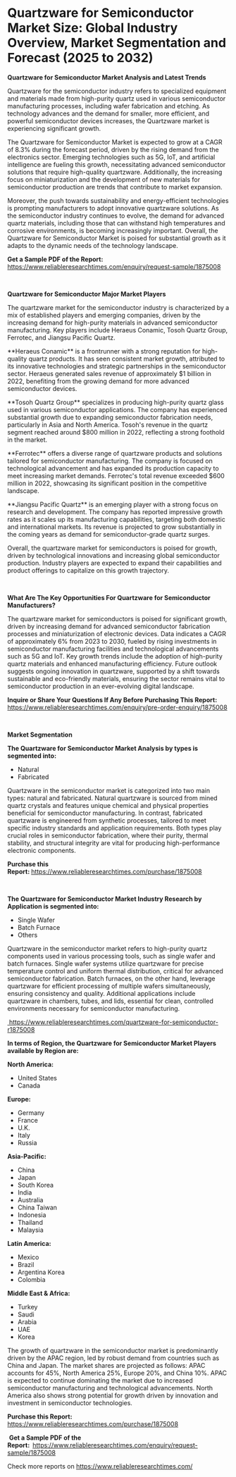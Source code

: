 <p><h1>Quartzware for Semiconductor Market Size: Global Industry Overview, Market Segmentation and Forecast (2025 to 2032)</h1></p><p><strong>Quartzware for Semiconductor Market Analysis and Latest Trends</strong></p>
<p><p>Quartzware for the semiconductor industry refers to specialized equipment and materials made from high-purity quartz used in various semiconductor manufacturing processes, including wafer fabrication and etching. As technology advances and the demand for smaller, more efficient, and powerful semiconductor devices increases, the Quartzware market is experiencing significant growth.</p><p>The Quartzware for Semiconductor Market is expected to grow at a CAGR of 8.3% during the forecast period, driven by the rising demand from the electronics sector. Emerging technologies such as 5G, IoT, and artificial intelligence are fueling this growth, necessitating advanced semiconductor solutions that require high-quality quartzware. Additionally, the increasing focus on miniaturization and the development of new materials for semiconductor production are trends that contribute to market expansion.</p><p>Moreover, the push towards sustainability and energy-efficient technologies is prompting manufacturers to adopt innovative quartzware solutions. As the semiconductor industry continues to evolve, the demand for advanced quartz materials, including those that can withstand high temperatures and corrosive environments, is becoming increasingly important. Overall, the Quartzware for Semiconductor Market is poised for substantial growth as it adapts to the dynamic needs of the technology landscape.</p></p>
<p><strong>Get a Sample PDF of the Report:&nbsp;</strong> <a href="https://www.reliableresearchtimes.com/enquiry/request-sample/1875008?utm_campaign=3316&utm_medium=2&utm_source=Github&utm_content=ia&utm_term=07042025&utm_id=quartzware-for-semiconductor">https://www.reliableresearchtimes.com/enquiry/request-sample/1875008</a></p>
<p>&nbsp;</p>
<p><strong>Quartzware for Semiconductor Major Market Players</strong></p>
<p><p>The quartzware market for the semiconductor industry is characterized by a mix of established players and emerging companies, driven by the increasing demand for high-purity materials in advanced semiconductor manufacturing. Key players include Heraeus Conamic, Tosoh Quartz Group, Ferrotec, and Jiangsu Pacific Quartz.</p><p>**Heraeus Conamic** is a frontrunner with a strong reputation for high-quality quartz products. It has seen consistent market growth, attributed to its innovative technologies and strategic partnerships in the semiconductor sector. Heraeus generated sales revenue of approximately $1 billion in 2022, benefiting from the growing demand for more advanced semiconductor devices.</p><p>**Tosoh Quartz Group** specializes in producing high-purity quartz glass used in various semiconductor applications. The company has experienced substantial growth due to expanding semiconductor fabrication needs, particularly in Asia and North America. Tosoh's revenue in the quartz segment reached around $800 million in 2022, reflecting a strong foothold in the market.</p><p>**Ferrotec** offers a diverse range of quartzware products and solutions tailored for semiconductor manufacturing. The company is focused on technological advancement and has expanded its production capacity to meet increasing market demands. Ferrotec's total revenue exceeded $600 million in 2022, showcasing its significant position in the competitive landscape.</p><p>**Jiangsu Pacific Quartz** is an emerging player with a strong focus on research and development. The company has reported impressive growth rates as it scales up its manufacturing capabilities, targeting both domestic and international markets. Its revenue is projected to grow substantially in the coming years as demand for semiconductor-grade quartz surges.</p><p>Overall, the quartzware market for semiconductors is poised for growth, driven by technological innovations and increasing global semiconductor production. Industry players are expected to expand their capabilities and product offerings to capitalize on this growth trajectory.</p></p>
<p>&nbsp;</p>
<p><strong>What Are The Key Opportunities For Quartzware for Semiconductor Manufacturers?</strong></p>
<p><p>The quartzware market for semiconductors is poised for significant growth, driven by increasing demand for advanced semiconductor fabrication processes and miniaturization of electronic devices. Data indicates a CAGR of approximately 6% from 2023 to 2030, fueled by rising investments in semiconductor manufacturing facilities and technological advancements such as 5G and IoT. Key growth trends include the adoption of high-purity quartz materials and enhanced manufacturing efficiency. Future outlook suggests ongoing innovation in quartzware, supported by a shift towards sustainable and eco-friendly materials, ensuring the sector remains vital to semiconductor production in an ever-evolving digital landscape.</p></p>
<p><strong>Inquire or Share Your Questions If Any Before Purchasing This Report:</strong> <a href="https://www.reliableresearchtimes.com/enquiry/pre-order-enquiry/1875008?utm_campaign=3316&utm_medium=2&utm_source=Github&utm_content=ia&utm_term=07042025&utm_id=quartzware-for-semiconductor">https://www.reliableresearchtimes.com/enquiry/pre-order-enquiry/1875008</a></p>
<p>&nbsp;</p>
<p><strong>Market Segmentation</strong></p>
<p><strong>The Quartzware for Semiconductor Market Analysis by types is segmented into:</strong></p>
<p><ul><li>Natural</li><li>Fabricated</li></ul></p>
<p><p>Quartzware in the semiconductor market is categorized into two main types: natural and fabricated. Natural quartzware is sourced from mined quartz crystals and features unique chemical and physical properties beneficial for semiconductor manufacturing. In contrast, fabricated quartzware is engineered from synthetic processes, tailored to meet specific industry standards and application requirements. Both types play crucial roles in semiconductor fabrication, where their purity, thermal stability, and structural integrity are vital for producing high-performance electronic components.</p></p>
<p><strong>Purchase this Report:&nbsp;</strong><a href="https://www.reliableresearchtimes.com/purchase/1875008?utm_campaign=3316&utm_medium=2&utm_source=Github&utm_content=ia&utm_term=07042025&utm_id=quartzware-for-semiconductor">https://www.reliableresearchtimes.com/purchase/1875008</a></p>
<p>&nbsp;</p>
<p><strong>The Quartzware for Semiconductor Market Industry Research by Application is segmented into:</strong></p>
<p><ul><li>Single Wafer</li><li>Batch Furnace</li><li>Others</li></ul></p>
<p><p>Quartzware in the semiconductor market refers to high-purity quartz components used in various processing tools, such as single wafer and batch furnaces. Single wafer systems utilize quartzware for precise temperature control and uniform thermal distribution, critical for advanced semiconductor fabrication. Batch furnaces, on the other hand, leverage quartzware for efficient processing of multiple wafers simultaneously, ensuring consistency and quality. Additional applications include quartzware in chambers, tubes, and lids, essential for clean, controlled environments necessary for semiconductor manufacturing.</p></p>
<p><a href="https://www.reliableresearchtimes.com/quartzware-for-semiconductor-r1875008?utm_campaign=3316&utm_medium=2&utm_source=Github&utm_content=ia&utm_term=07042025&utm_id=quartzware-for-semiconductor">&nbsp;https://www.reliableresearchtimes.com/quartzware-for-semiconductor-r1875008</a></p>
<p><strong>In terms of Region, the Quartzware for Semiconductor Market Players available by Region are:</strong></p>
<p>
    <p> <strong> North America: </strong>
        <ul>
            <li>United States</li>
            <li>Canada</li>
        </ul>
        </p> 
    <p> <strong> Europe: </strong>
        <ul>
            <li>Germany</li>
            <li>France</li>
            <li>U.K.</li>
            <li>Italy</li>
            <li>Russia</li>
        </ul>
        </p> 
    <p> <strong> Asia-Pacific: </strong>
        <ul>
            <li>China</li>
            <li>Japan</li>
            <li>South Korea</li>
            <li>India</li>
            <li>Australia</li>
            <li>China Taiwan</li>
            <li>Indonesia</li>
            <li>Thailand</li>
            <li>Malaysia</li>
        </ul>
        </p> 
    <p> <strong> Latin America: </strong>
        <ul>
            <li>Mexico</li>
            <li>Brazil</li>
            <li>Argentina Korea</li>
            <li>Colombia</li>
        </ul>
        </p> 
    <p> <strong> Middle East & Africa: </strong>
        <ul>
            <li>Turkey</li>
            <li>Saudi</li>
            <li>Arabia</li>
            <li>UAE</li>
            <li>Korea</li>
        </ul>
    </p>
    </p>
<p><p>The growth of quartzware in the semiconductor market is predominantly driven by the APAC region, led by robust demand from countries such as China and Japan. The market shares are projected as follows: APAC accounts for 45%, North America 25%, Europe 20%, and China 10%. APAC is expected to continue dominating the market due to increased semiconductor manufacturing and technological advancements. North America also shows strong potential for growth driven by innovation and investment in semiconductor technologies.</p></p>
<p><strong>Purchase this Report: </strong><a href="https://www.reliableresearchtimes.com/purchase/1875008?utm_campaign=3316&utm_medium=2&utm_source=Github&utm_content=ia&utm_term=07042025&utm_id=quartzware-for-semiconductor">https://www.reliableresearchtimes.com/purchase/1875008</a></p>
<p>&nbsp;<strong>Get a Sample PDF of the Report:&nbsp;&nbsp;</strong><a href="https://www.reliableresearchtimes.com/enquiry/request-sample/1875008?utm_campaign=3316&utm_medium=2&utm_source=Github&utm_content=ia&utm_term=07042025&utm_id=quartzware-for-semiconductor">https://www.reliableresearchtimes.com/enquiry/request-sample/1875008</a></p>
<p><strong></strong></p>
<p>Check more reports on <a href="https://www.reliableresearchtimes.com/?utm_campaign=3316&utm_medium=2&utm_source=Github&utm_content=ia&utm_term=07042025&utm_id=quartzware-for-semiconductor">https://www.reliableresearchtimes.com/</a></p>